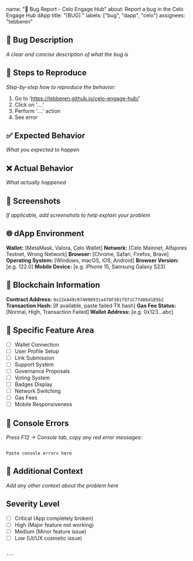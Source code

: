 name: "🐛 Bug Report - Celo Engage Hub"
about: Report a bug in the Celo Engage Hub dApp
title: "[BUG] "
labels: ["bug", "dapp", "celo"]
assignees: "tebberen"

## 🐛 Bug Description
_A clear and concise description of what the bug is_

## 🔄 Steps to Reproduce
_Step-by-step how to reproduce the behavior:_
1. Go to 'https://tebberen.github.io/celo-engage-hub/'
2. Click on '....'
3. Perform '....' action
4. See error

## ✅ Expected Behavior
_What you expected to happen_

## ❌ Actual Behavior
_What actually happened_

## 📸 Screenshots
_If applicable, add screenshots to help explain your problem_

## 🌐 dApp Environment
**Wallet:** [MetaMask, Valora, Celo Wallet]
**Network:** [Celo Mainnet, Alfajores Testnet, Wrong Network]
**Browser:** [Chrome, Safari, Firefox, Brave]
**Operating System:** [Windows, macOS, iOS, Android]
**Browser Version:** [e.g. 122.0]
**Mobile Device:** [e.g. iPhone 15, Samsung Galaxy S23]

## 🔗 Blockchain Information
**Contract Address:** `0x22eA49c074098931a478F381f971C77486d185b2`
**Transaction Hash:** [If available, paste failed TX hash]
**Gas Fee Status:** [Normal, High, Transaction Failed]
**Wallet Address:** [e.g. 0x123...abc]

## 🎯 Specific Feature Area
- [ ] Wallet Connection
- [ ] User Profile Setup
- [ ] Link Submission
- [ ] Support System
- [ ] Governance Proposals
- [ ] Voting System
- [ ] Badges Display
- [ ] Network Switching
- [ ] Gas Fees
- [ ] Mobile Responsiveness

## 📝 Console Errors
_Press F12 → Console tab, copy any red error messages:_
```

Paste console errors here

```

## 🔧 Additional Context
_Add any other context about the problem here_

## Severity Level
- [ ] Critical (App completely broken)
- [ ] High (Major feature not working)
- [ ] Medium (Minor feature issue)
- [ ] Low (UI/UX cosmetic issue)
```

---
